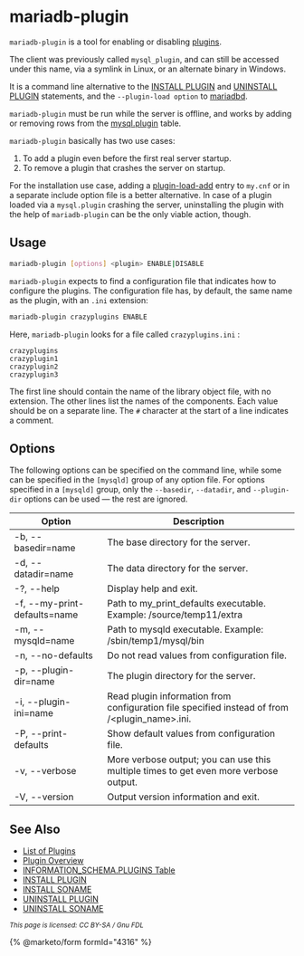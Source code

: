 # mariadb-plugin

`mariadb-plugin` is a tool for enabling or disabling [plugins](../../reference/plugins/).

The client was previously called `mysql_plugin`, and can still be accessed under this name, via a symlink in Linux, or an alternate binary in Windows.

It is a command line alternative to the [INSTALL PLUGIN](../../reference/sql-statements/administrative-sql-statements/plugin-sql-statements/install-plugin.md) and [UNINSTALL PLUGIN](../../reference/sql-statements/administrative-sql-statements/plugin-sql-statements/uninstall-plugin.md) statements, and the `--plugin-load option` to [mariadbd](../../server-management/starting-and-stopping-mariadb/mariadbd-options.md).

`mariadb-plugin` must be run while the server is offline, and works by adding or removing rows from the [mysql.plugin](../../reference/system-tables/the-mysql-database-tables/mysql-plugin-table.md) table.

`mariadb-plugin` basically has two use cases:

1. To add a plugin even before the first real server startup.
2. To remove a plugin that crashes the server on startup.

For the installation use case, adding a [plugin-load-add](../../reference/plugins/plugin-overview.md#installing-a-plugin-with-plugin-load-add) entry to `my.cnf` or in a separate include option file is a better alternative. In case of a plugin loaded via a `mysql.plugin` crashing the server, uninstalling the plugin with the help of `mariadb-plugin` can be the only viable action, though.

## Usage

```bash
mariadb-plugin [options] <plugin> ENABLE|DISABLE
```

`mariadb-plugin` expects to find a configuration file that indicates how to configure the plugins. The configuration file has, by default, the same name as the plugin, with an  `.ini` extension:

```bash
mariadb-plugin crazyplugins ENABLE
```

Here, `mariadb-plugin`  looks for a file called `crazyplugins.ini` :

```
crazyplugins
crazyplugin1
crazyplugin2
crazyplugin3
```

The first line should contain the name of the library object file, with no extension. The other lines list the names of the components. Each value should be on a separate line. The `#` character at the start of a line indicates a comment.

## Options

The following options can be specified on the command line, while some can be specified in the `[mysqld]` group of any option file. For options specified in a `[mysqld]` group, only the `--basedir`, `--datadir`, and `--plugin-dir` options can be used — the rest are ignored.

| Option                       | Description                                                                                     |
| ---------------------------- | ----------------------------------------------------------------------------------------------- |
| -b, --basedir=name           | The base directory for the server.                                                              |
| -d, --datadir=name           | The data directory for the server.                                                              |
| -?, --help                   | Display help and exit.                                                                          |
| -f, --my-print-defaults=name | Path to my\_print\_defaults executable. Example: /source/temp11/extra                           |
| -m, --mysqld=name            | Path to mysqld executable. Example: /sbin/temp1/mysql/bin                                       |
| -n, --no-defaults            | Do not read values from configuration file.                                                     |
| -p, --plugin-dir=name        | The plugin directory for the server.                                                            |
| -i, --plugin-ini=name        | Read plugin information from configuration file specified instead of from /\<plugin\_name>.ini. |
| -P, --print-defaults         | Show default values from configuration file.                                                    |
| -v, --verbose                | More verbose output; you can use this multiple times to get even more verbose output.           |
| -V, --version                | Output version information and exit.                                                            |

## See Also

* [List of Plugins](../../reference/plugins/information-on-plugins/list-of-plugins.md)
* [Plugin Overview](../../reference/plugins/plugin-overview.md)
* [INFORMATION\_SCHEMA.PLUGINS Table](../../reference/system-tables/information-schema/information-schema-tables/plugins-table-information-schema.md)
* [INSTALL PLUGIN](../../reference/sql-statements/administrative-sql-statements/plugin-sql-statements/install-plugin.md)
* [INSTALL SONAME](../../reference/sql-statements/administrative-sql-statements/plugin-sql-statements/install-soname.md)
* [UNINSTALL PLUGIN](../../reference/sql-statements/administrative-sql-statements/plugin-sql-statements/uninstall-plugin.md)
* [UNINSTALL SONAME](../../reference/sql-statements/administrative-sql-statements/plugin-sql-statements/uninstall-soname.md)

<sub>_This page is licensed: CC BY-SA / Gnu FDL_</sub>

{% @marketo/form formId="4316" %}
